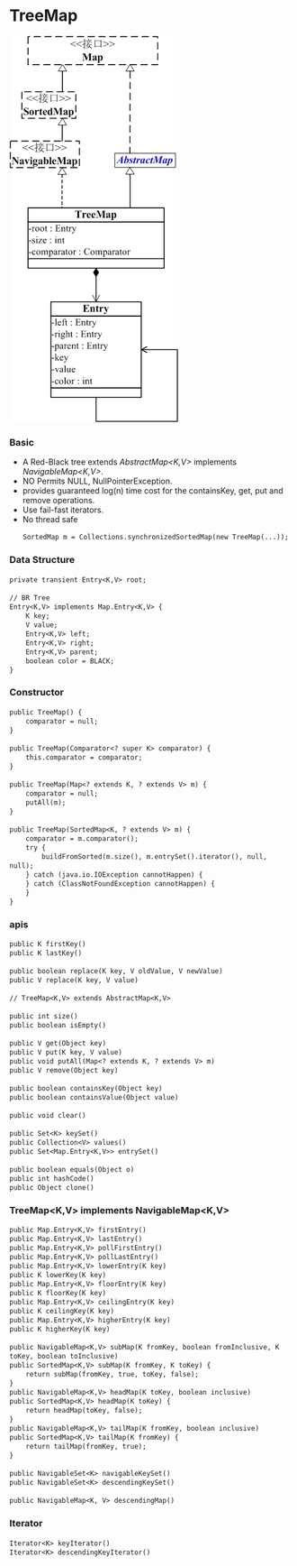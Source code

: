 # TreeMap

![TreeMap](../../../../imgs/treeMap.jpg)


### Basic

* A Red-Black tree extends *AbstractMap<K,V>* implements *NavigableMap<K,V>*.
* NO Permits NULL, NullPointerException.
* provides guaranteed log(n) time cost for the containsKey, get, put and remove operations.
* Use fail-fast iterators.
* No thread safe
    ```
    SortedMap m = Collections.synchronizedSortedMap(new TreeMap(...));
    ```

### Data Structure

```
private transient Entry<K,V> root;

// BR Tree
Entry<K,V> implements Map.Entry<K,V> {
    K key;
    V value;
    Entry<K,V> left;
    Entry<K,V> right;
    Entry<K,V> parent;
    boolean color = BLACK;
}
```


### Constructor

```
public TreeMap() {
    comparator = null;
}

public TreeMap(Comparator<? super K> comparator) {
    this.comparator = comparator;
}

public TreeMap(Map<? extends K, ? extends V> m) {
    comparator = null;
    putAll(m);
}

public TreeMap(SortedMap<K, ? extends V> m) {
    comparator = m.comparator();
    try {
        buildFromSorted(m.size(), m.entrySet().iterator(), null, null);
    } catch (java.io.IOException cannotHappen) {
    } catch (ClassNotFoundException cannotHappen) {
    }
}
```


### apis

```
public K firstKey() 
public K lastKey()

public boolean replace(K key, V oldValue, V newValue)
public V replace(K key, V value)

// TreeMap<K,V> extends AbstractMap<K,V>

public int size()
public boolean isEmpty()

public V get(Object key)
public V put(K key, V value)
public void putAll(Map<? extends K, ? extends V> m)
public V remove(Object key) 

public boolean containsKey(Object key)
public boolean containsValue(Object value) 

public void clear()

public Set<K> keySet()
public Collection<V> values()
public Set<Map.Entry<K,V>> entrySet()

public boolean equals(Object o) 
public int hashCode()
public Object clone() 
```


### TreeMap<K,V> implements NavigableMap<K,V>

```
public Map.Entry<K,V> firstEntry() 
public Map.Entry<K,V> lastEntry() 
public Map.Entry<K,V> pollFirstEntry() 
public Map.Entry<K,V> pollLastEntry()
public Map.Entry<K,V> lowerEntry(K key)
public K lowerKey(K key) 
public Map.Entry<K,V> floorEntry(K key)
public K floorKey(K key) 
public Map.Entry<K,V> ceilingEntry(K key) 
public K ceilingKey(K key) 
public Map.Entry<K,V> higherEntry(K key) 
public K higherKey(K key) 

public NavigableMap<K,V> subMap(K fromKey, boolean fromInclusive, K toKey, boolean toInclusive)
public SortedMap<K,V> subMap(K fromKey, K toKey) {
    return subMap(fromKey, true, toKey, false);
}
public NavigableMap<K,V> headMap(K toKey, boolean inclusive) 
public SortedMap<K,V> headMap(K toKey) {
    return headMap(toKey, false);
}
public NavigableMap<K,V> tailMap(K fromKey, boolean inclusive) 
public SortedMap<K,V> tailMap(K fromKey) {
    return tailMap(fromKey, true);
}

public NavigableSet<K> navigableKeySet() 
public NavigableSet<K> descendingKeySet()

public NavigableMap<K, V> descendingMap()
```


### Iterator

```
Iterator<K> keyIterator()
Iterator<K> descendingKeyIterator() 
```